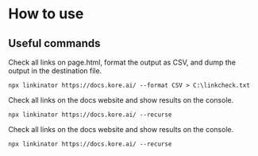 # How to use 

## Useful commands

Check all links on page.html, format the output as CSV, and dump the output in the destination file.

`npx linkinator https://docs.kore.ai/ --format CSV > C:\linkcheck.txt`



Check all links on the docs website and show results on the console.

`npx linkinator https://docs.kore.ai/ --recurse`

Check all links on the docs website and show results on the console.

`npx linkinator https://docs.kore.ai/ --recurse`
